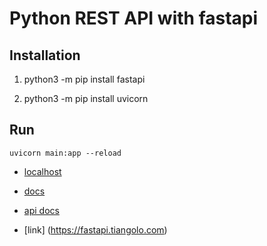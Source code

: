 # Python REST API with fastapi

## Installation

1. python3 -m pip install fastapi

2. python3 -m pip install uvicorn

## Run

```
uvicorn main:app --reload
```

- [localhost](http://127.0.0.1:8000/items/5?q=somequery)

- [docs](http://127.0.0.1:8000/docs)

- [api docs](http://127.0.0.1:8000/redoc)

- [link] (https://fastapi.tiangolo.com)
